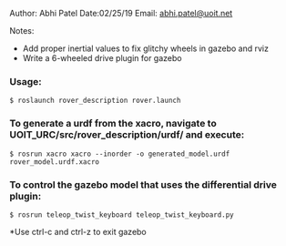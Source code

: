 Author: Abhi Patel 
Date:02/25/19 
Email: abhi.patel@uoit.net 

Notes:
- Add proper inertial values to fix glitchy wheels in gazebo and rviz
- Write a 6-wheeled drive plugin for gazebo

### Usage:
```
$ roslaunch rover_description rover.launch
```

### To generate a urdf from the xacro, navigate to UOIT_URC/src/rover_description/urdf/ and execute:
```
$ rosrun xacro xacro --inorder -o generated_model.urdf rover_model.urdf.xacro
```
 
### To control the gazebo model that uses the differential drive plugin:
```
$ rosrun teleop_twist_keyboard teleop_twist_keyboard.py
```

 *Use ctrl-c and ctrl-z to exit gazebo
 
 